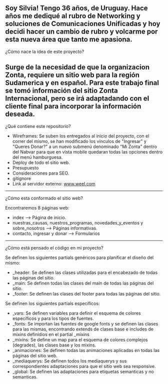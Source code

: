 Soy Silvia! Tengo 36 años, de Uruguay. Hace años me dediqué al rubro de Networking y soluciones de Comunicaciones Unificadas y hoy decidi hacer un cambio de rubro y volcarme por esta nueva área que tanto me apasiona.
-----------------------------------------------------------------------------------------------------------
¿Cómo nace la idea de este proyecto?

Surge de la necesidad de que la organizacion Zonta, requiere un sitio web para la región Sudamerica y en español. Para este trabajo final se tomó información del sitio Zonta Internacional, pero se irá adaptadando con el cliente final para incorporar la información deseada.
-----------------------------------------------------------------------------------------------------------
¿Qué contiene este repositorio?

- Wireframes: Se suben los entregados al inicio del proyecto, con el correr del mismo, se han modificado los vínculos de "Ingresar" y "Queres Donar?" a un nuevo submenú denominado "Mi Zonta" dentro del Nabvar para que en vista mobile quedaran todas las opciones dentro del menú hamburguesa. 
- Deploy de todo el sitio web.
- Presupuesto
- Consideraciones para SEO.
- gitignore
- Link al servidor externo: www.weel.com
-----------------------------------------------------------------------------------------------------------
¿Cómo esta conformado el sitio web?

Encontraremos 8 páginas web:

- index --> Página de inicio.
- nuestras_causas, nuestros_programas, novedades_y_eventos y sobre_nosotros --> Páginas informativas.
- contacto, ingresar y donar --> Formularios
-----------------------------------------------------------------------------------------------------------
¿Cómo está pensado el código en mi proyecto?

Se definen los siguientes partials genéricos para planificar el diseño del mismo:

- _header: Se definen las clases utilizadas para el encabezado de todas las páginas del sitio.
- _main: Se definen todas las clases del main de todas las páginas del sitio.
- _footer: Se definen las clases del footer para todas las páginas del sitio.

Se definen los siguientes partials específicos:

- _vars: Se definen variables para definir el esquema de colores específicos y para los tipos de fuentes.
- _fonts: Se importan las fuentes de google fonts y se definen las clases para las mismas, encontrando extends de clases base e includes de mixins definidios en el partial _mixins
- _mixins: Se define un map para el esquema de colores complejos (degrades), las clases base y los mixins.
- _animaciones: Se definen todas las animaciones aplicadas en todas las páginas del sitio web.
- _mediaquerys: Se definen todos los mediaquerys y sus correspondientes adaptaciones para que el sitio web sea responsive.
- _global: Se definen las adaptaciones para etiquetas semanticas y no semanticas.
